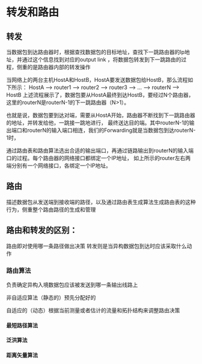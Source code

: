# 转发和路由

## 转发
当数据包到达路由器时，根据查找数据包的目标地址，查找下一跳路由器的Ip地址，并通过这个信息找到对应的output link
，将数据包转发到下一跳路由的过程，侧重的是路由器内部的转发操作

当网络上的两台主机HostA和HostB，HostA要发送数据包给HostB，那么流程如下所示：
HostA –> router1 –> router2 –> router3 –> … –> routerN –> HostB
上述流程展示了，数据包要从HostA最终到达HostB，要经过N个路由器，这里的routerN是routerN-1的下一跳路由器（N>1）。

也就是说，数据包要到达对端，需要从HostA开始，路由器不断找到下一跳路由器的地址，并转发给他，一跳接一跳地进行，
最终送达目的端。其中routerN-1的输出端口和routerN的输入端口相连，我们的Forwarding就是当数据包到达routerN-1时，

通过路由表和路由算法选出合适的输出端口，再通过链路输出到routerN的输入端口的过程。每个路由器的网络接口都绑定一个IP地址，
如上所示的router左右两端分别有一个网络接口，各绑定一个IP地址。

## 路由
描述数据包从发送端到接收端的路径，以及通过路由表生成算法生成路由表的这种行为，侧重整个路由路径的生成和管理

## 路由和转发的区别：
路由即对使用哪一条路径做出决策
转发则是当异构数据包到达时应该采取什么动作

### 路由算法
负责确定异构入境数据包应该被发送到哪一条输出线路上

非自适应算法（静态的）预先分配好的

自适应的（动态）根据当前测量或者估计的流量和拓扑结构来调整路由决策

#### 最短路径算法
#### 泛洪算法
#### 距离矢量算法


